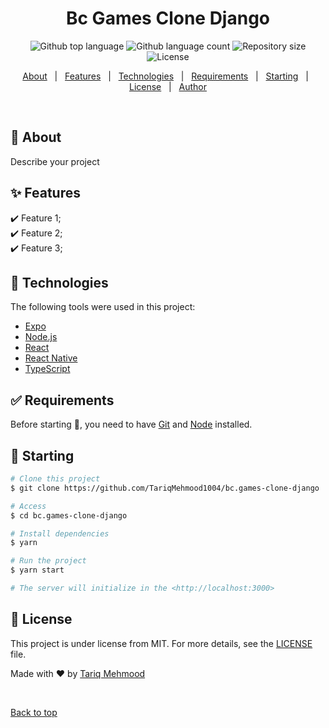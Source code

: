 <h1 align="center">Bc Games Clone Django</h1>

<p align="center">
  <img alt="Github top language" src="https://img.shields.io/github/languages/top/TariqMehmood1004/bc.games-clone-django?color=56BEB8">
  <img alt="Github language count" src="https://img.shields.io/github/languages/count/TariqMehmood1004/bc.games-clone-django?color=56BEB8">
  <img alt="Repository size" src="https://img.shields.io/github/repo-size/TariqMehmood1004/bc.games-clone-django?color=56BEB8">
  <img alt="License" src="https://img.shields.io/github/license/TariqMehmood1004/bc.games-clone-django?color=56BEB8">
</p>

<p align="center">
  <a href="#dart-about">About</a> &#xa0; | &#xa0; 
  <a href="#sparkles-features">Features</a> &#xa0; | &#xa0;
  <a href="#rocket-technologies">Technologies</a> &#xa0; | &#xa0;
  <a href="#white_check_mark-requirements">Requirements</a> &#xa0; | &#xa0;
  <a href="#checkered_flag-starting">Starting</a> &#xa0; | &#xa0;
  <a href="#memo-license">License</a> &#xa0; | &#xa0;
  <a href="https://github.com/TariqMehmood1004" target="_blank">Author</a>
</p>

<br>

## :dart: About ##

Describe your project

## :sparkles: Features ##

:heavy_check_mark: Feature 1;\
:heavy_check_mark: Feature 2;\
:heavy_check_mark: Feature 3;

## :rocket: Technologies ##

The following tools were used in this project:

- [Expo](https://expo.io/)
- [Node.js](https://nodejs.org/en/)
- [React](https://pt-br.reactjs.org/)
- [React Native](https://reactnative.dev/)
- [TypeScript](https://www.typescriptlang.org/)

## :white_check_mark: Requirements ##

Before starting :checkered_flag:, you need to have [Git](https://git-scm.com) and [Node](https://nodejs.org/en/) installed.

## :checkered_flag: Starting ##

```bash
# Clone this project
$ git clone https://github.com/TariqMehmood1004/bc.games-clone-django

# Access
$ cd bc.games-clone-django

# Install dependencies
$ yarn

# Run the project
$ yarn start

# The server will initialize in the <http://localhost:3000>
```

## :memo: License ##

This project is under license from MIT. For more details, see the [LICENSE](LICENSE) file.


Made with :heart: by <a href="https://github.com/TariqMehmood1004" target="_blank">Tariq Mehmood</a>

&#xa0;

<a href="#top">Back to top</a>
